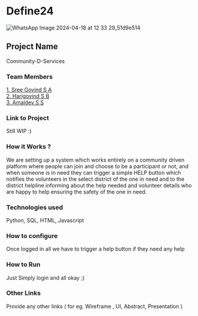 # Define24

![WhatsApp Image 2024-04-18 at 12 33 29_51d9e514](https://github.com/Definehack/Define24/assets/79042374/4d6c229a-5048-4ac9-bba6-c0e835e22097)

## Project Name
Community-D-Services

### Team Members
[1. Sree Govind S A](sreegovindsa)   
[2. Harigovind S B](HarigovindSB)   
[3. Amaldev S S](Amaldevss)   

### Link to Project
Still WIP :)

### How it Works ?
We are setting up a system which works entirely on a community driven platform where people can join and choose to be a participant or not, and when someone is in need they can trigger a simple HELP button which notifies the volunteers in the select district of the one in need and to the district helpline informing about the help needed and volunteer details who are happy to help ensuring the safety of the one in need.

### Technologies used
Python, SQL, HTML, Javascript

### How to configure
Once logged in all we have to trigger a help button if they need any help

### How to Run
Just Simply login and all okay ;)

### Other Links
Provide any other links ( for eg. Wireframe , UI, Abstract, Presentation )
